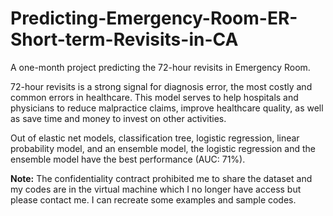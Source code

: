 # Predicting-Emergency-Room-ER-Short-term-Revisits-in-CA
A one-month project predicting the 72-hour revisits in Emergency Room.

72-hour revisits is a strong signal for diagnosis error, the most costly and common errors in healthcare. This model serves to help hospitals and physicians to reduce malpractice claims, improve healthcare quality, as well as save time and money to invest on other activities.

Out of elastic net models, classification tree, logistic regression, linear probability model, and an ensemble model, the logistic regression and the ensemble model have the best performance (AUC: 71%).

**Note:** The confidentiality contract prohibited me to share the dataset and my codes are in the virtual machine which I no longer have access but please contact me. I can recreate some examples and sample codes.
